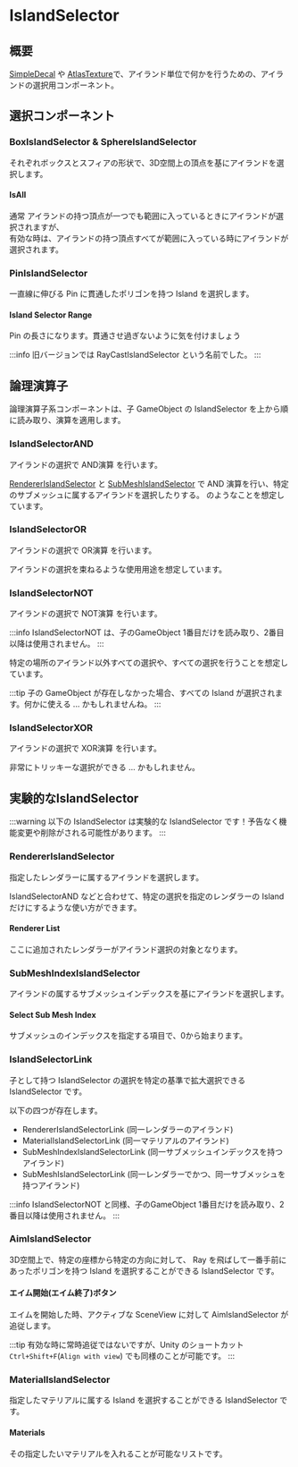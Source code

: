 # IslandSelector

## 概要

[SimpleDecal](/docs/Reference/SimpleDecal) や [AtlasTexture](/docs/Reference/AtlasTexture)で、アイランド単位で何かを行うための、アイランドの選択用コンポーネント。

## 選択コンポーネント

### BoxIslandSelector & SphereIslandSelector

それぞれボックスとスフィアの形状で、3D空間上の頂点を基にアイランドを選択します。

#### IsAll

通常 アイランドの持つ頂点が一つでも範囲に入っているときにアイランドが選択されますが、  
有効な時は、アイランドの持つ頂点すべてが範囲に入っている時にアイランドが選択されます。

### PinIslandSelector

一直線に伸びる Pin に貫通したポリゴンを持つ Island を選択します。

#### Island Selector Range

Pin の長さになります。貫通させ過ぎないように気を付けましょう

:::info
旧バージョンでは RayCastIslandSelector という名前でした。
:::

## 論理演算子

論理演算子系コンポーネントは、子 GameObject の IslandSelector を上から順に読み取り、演算を適用します。

### IslandSelectorAND

アイランドの選択で AND演算 を行います。

[RendererIslandSelector](#rendererislandselector) と [SubMeshIslandSelector](#submeshislandselector) で AND 演算を行い、特定のサブメッシュに属するアイランドを選択したりする。
のようなことを想定しています。

### IslandSelectorOR

アイランドの選択で OR演算 を行います。

アイランドの選択を束ねるような使用用途を想定しています。

### IslandSelectorNOT

アイランドの選択で NOT演算 を行います。

:::info
IslandSelectorNOT は、子のGameObject 1番目だけを読み取り、2番目以降は使用されません。
:::

特定の場所のアイランド以外すべての選択や、すべての選択を行うことを想定しています。

:::tip
子の GameObject が存在しなかった場合、すべての Island が選択されます。何かに使える ... かもしれませんね。
:::

### IslandSelectorXOR

アイランドの選択で XOR演算 を行います。

非常にトリッキーな選択ができる ... かもしれません。

## 実験的なIslandSelector

:::warning
以下の IslandSelector は実験的な IslandSelector です！予告なく機能変更や削除がされる可能性があります。
:::

### RendererIslandSelector

指定したレンダラーに属するアイランドを選択します。

IslandSelectorAND などと合わせて、特定の選択を指定のレンダラーの Island だけにするような使い方ができます。

#### Renderer List

ここに追加されたレンダラーがアイランド選択の対象となります。

### SubMeshIndexIslandSelector

アイランドの属するサブメッシュインデックスを基にアイランドを選択します。

#### Select Sub Mesh Index

サブメッシュのインデックスを指定する項目で、0から始まります。

### IslandSelectorLink

子として持つ IslandSelector の選択を特定の基準で拡大選択できる IslandSelector です。

以下の四つが存在します。

- RendererIslandSelectorLink (同一レンダラーのアイランド)
- MaterialIslandSelectorLink (同一マテリアルのアイランド)
- SubMeshIndexIslandSelectorLink (同一サブメッシュインデックスを持つアイランド)
- SubMeshIslandSelectorLink (同一レンダラーでかつ、同一サブメッシュを持つアイランド)

:::info
IslandSelectorNOT と同様、子のGameObject 1番目だけを読み取り、2番目以降は使用されません。
:::

### AimIslandSelector

3D空間上で、特定の座標から特定の方向に対して、 Ray を飛ばして一番手前にあったポリゴンを持つ Island を選択することができる IslandSelector です。

#### エイム開始(エイム終了)ボタン

エイムを開始した時、アクティブな SceneView に対して AimIslandSelector が追従します。

:::tip
有効な時に常時追従ではないですが、Unity のショートカット `Ctrl+Shift+F`(`Align with view`) でも同様のことが可能です。
:::

### MaterialIslandSelector

指定したマテリアルに属する Island を選択することができる IslandSelector です。

#### Materials

その指定したいマテリアルを入れることが可能なリストです。
